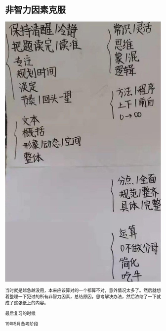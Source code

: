 # 非智力因素克服

![](images/others/non-intelligent.jpeg)

当时就是越急越没用，本来应该算对的一个都算不对，意外情况太多了。然后就想着整理一下犯过的所有非智力因素，总结原因，思考解决办法，然后浓缩了一下就成了这张纸上的内容。

最后复习的时候

19年5月备考阶段
